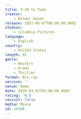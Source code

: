 ```yaml
---
title: 3:10 to Yuma
creator:
    - Delmer Daves
release: 1957-08-07T00:00:00.000Z
studios:
    - Columbia Pictures
language:
    - English
country:
    - United States
length: 92
genre:
    - Western
    - Drama
    - Thriller
format: Blu-ray
service: ''
venue: Home
date: 2020-03-02T05:00:00.000Z
rating: '4.5'
revisit: false
media: Movie
id: 14168
---
```



